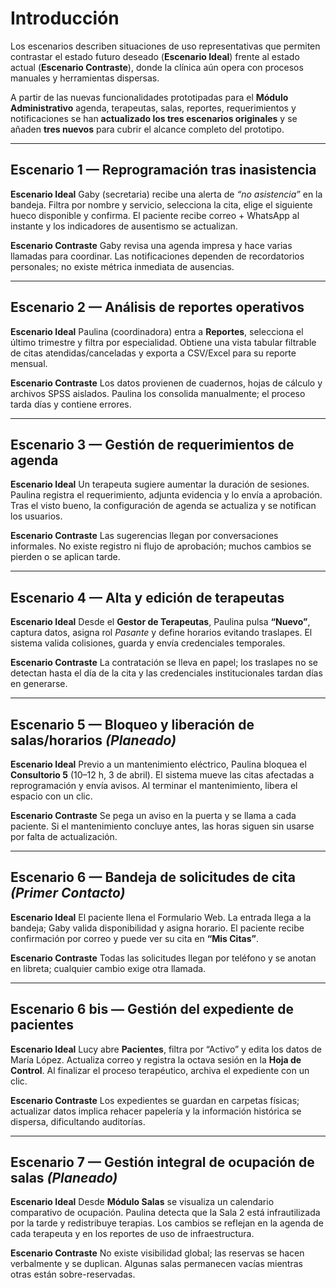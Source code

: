 # Introducción 

Los escenarios describen situaciones de uso representativas que permiten contrastar el
estado futuro deseado (**Escenario Ideal**) frente al estado actual (**Escenario Contraste**),
donde la clínica aún opera con procesos manuales y herramientas dispersas.

A partir de las nuevas funcionalidades prototipadas para el **Módulo Administrativo** agenda,
terapeutas, salas, reportes, requerimientos y notificaciones se han **actualizado los tres
escenarios originales** y se añaden **tres nuevos** para cubrir el alcance completo del prototipo.

---

## Escenario 1 — Reprogramación tras inasistencia

**Escenario Ideal**
Gaby (secretaria) recibe una alerta de *“no asistencia”* en la bandeja. Filtra por nombre y
servicio, selecciona la cita, elige el siguiente hueco disponible y confirma. El paciente
recibe correo + WhatsApp al instante y los indicadores de ausentismo se actualizan.

**Escenario Contraste**
Gaby revisa una agenda impresa y hace varias llamadas para coordinar. Las notificaciones
dependen de recordatorios personales; no existe métrica inmediata de ausencias.

---

## Escenario 2 — Análisis de reportes operativos

**Escenario Ideal**
Paulina (coordinadora) entra a **Reportes**, selecciona el último trimestre y filtra por
especialidad. Obtiene una vista tabular filtrable de citas atendidas/canceladas y exporta
a CSV/Excel para su reporte mensual.

**Escenario Contraste**
Los datos provienen de cuadernos, hojas de cálculo y archivos SPSS aislados. Paulina los
consolida manualmente; el proceso tarda días y contiene errores.

---

## Escenario 3 — Gestión de requerimientos de agenda

**Escenario Ideal**
Un terapeuta sugiere aumentar la duración de sesiones. Paulina registra el requerimiento,
adjunta evidencia y lo envía a aprobación. Tras el visto bueno, la configuración de agenda
se actualiza y se notifican los usuarios.

**Escenario Contraste**
Las sugerencias llegan por conversaciones informales. No existe registro ni flujo de
aprobación; muchos cambios se pierden o se aplican tarde.

---

## Escenario 4 — Alta y edición de terapeutas

**Escenario Ideal**
Desde el **Gestor de Terapeutas**, Paulina pulsa **“Nuevo”**, captura datos, asigna rol *Pasante*
y define horarios evitando traslapes. El sistema valida colisiones, guarda y envía
credenciales temporales.

**Escenario Contraste**
La contratación se lleva en papel; los traslapes no se detectan hasta el día de la cita y las
credenciales institucionales tardan días en generarse.

---

## Escenario 5 — Bloqueo y liberación de salas/horarios *(Planeado)*

**Escenario Ideal**
Previo a un mantenimiento eléctrico, Paulina bloquea el **Consultorio 5** (10–12 h, 3 de abril).
El sistema mueve las citas afectadas a reprogramación y envía avisos. Al terminar el
mantenimiento, libera el espacio con un clic.

**Escenario Contraste**
Se pega un aviso en la puerta y se llama a cada paciente. Si el mantenimiento concluye
antes, las horas siguen sin usarse por falta de actualización.

---

## Escenario 6 — Bandeja de solicitudes de cita *(Primer Contacto)*

**Escenario Ideal**
El paciente llena el Formulario Web. La entrada llega a la bandeja; Gaby valida
disponibilidad y asigna horario. El paciente recibe confirmación por correo y puede ver
su cita en **“Mis Citas”**.

**Escenario Contraste**
Todas las solicitudes llegan por teléfono y se anotan en libreta; cualquier cambio exige
otra llamada.

---

## Escenario 6 bis — Gestión del expediente de pacientes

**Escenario Ideal**
Lucy abre **Pacientes**, filtra por “Activo” y edita los datos de María López. Actualiza correo
y registra la octava sesión en la **Hoja de Control**. Al finalizar el proceso terapéutico,
archiva el expediente con un clic.

**Escenario Contraste**
Los expedientes se guardan en carpetas físicas; actualizar datos implica rehacer
papelería y la información histórica se dispersa, dificultando auditorías.

---

## Escenario 7 — Gestión integral de ocupación de salas *(Planeado)*

**Escenario Ideal**
Desde **Módulo Salas** se visualiza un calendario comparativo de ocupación. Paulina detecta
que la Sala 2 está infrautilizada por la tarde y redistribuye terapias. Los cambios se
reflejan en la agenda de cada terapeuta y en los reportes de uso de infraestructura.

**Escenario Contraste**
No existe visibilidad global; las reservas se hacen verbalmente y se duplican. Algunas
salas permanecen vacías mientras otras están sobre-reservadas.
